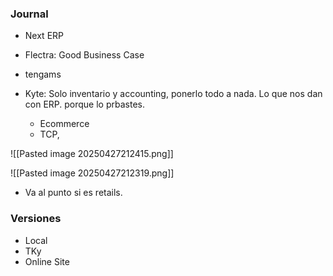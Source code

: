 

### Journal


- Next ERP
- Flectra: Good Business Case

- tengams 
- Kyte: Solo inventario y accounting, ponerlo todo a nada. Lo que nos dan con ERP. porque lo prbastes. 
	- Ecommerce
	- TCP, 


![[Pasted image 20250427212415.png]]


![[Pasted image 20250427212319.png]]


- Va al punto si es retails. 

### Versiones

- Local
- TKy
- Online Site